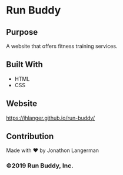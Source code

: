 # Run Buddy

## Purpose
A website that offers fitness training services.

## Built With
* HTML
* CSS

## Website
https://jhlanger.github.io/run-buddy/

## Contribution
Made with ❤️ by Jonathon Langerman

### ©️2019 Run Buddy, Inc. 
